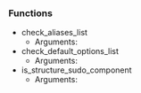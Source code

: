 
### Functions

 - check_aliases_list
    - Arguments:
 - check_default_options_list
    - Arguments:
 - is_structure_sudo_component
    - Arguments:
